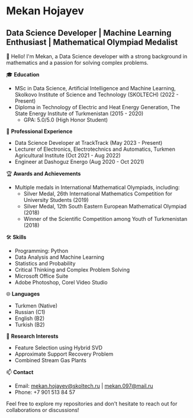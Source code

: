 # Mekan Hojayev

## Data Science Developer | Machine Learning Enthusiast | Mathematical Olympiad Medalist

👋 Hello! I'm Mekan, a Data Science developer with a strong background in mathematics and a passion for solving complex problems.

🎓 **Education**
- MSc in Data Science, Artificial Intelligence and Machine Learning, Skolkovo Institute of Science and Technology (SKOLTECH) (2022 - Present)
- Diploma in Technology of Electric and Heat Energy Generation, The State Energy Institute of Turkmenistan (2015 - 2020)
  - GPA: 5.0/5.0 (High Honor Student)

💼 **Professional Experience**
- Data Science Developer at TrackTrack (May 2023 - Present)
- Lecturer of Electronics, Electrotechnics and Automatics, Turkmen Agricultural Institute (Oct 2021 - Aug 2022)
- Engineer at Dashoguz Energo (Aug 2020 - Oct 2021)

🏆 **Awards and Achievements**
- Multiple medals in International Mathematical Olympiads, including:
  - Silver Medal, 26th International Mathematics Competition for University Students (2019)
  - Silver Medal, 12th South Eastern European Mathematical Olympiad (2018)
  - Winner of the Scientific Competition among Youth of Turkmenistan (2018)

🛠️ **Skills**
- Programming: Python
- Data Analysis and Machine Learning
- Statistics and Probability
- Critical Thinking and Complex Problem Solving
- Microsoft Office Suite
- Adobe Photoshop, Corel Video Studio

🌐 **Languages**
- Turkmen (Native)
- Russian (C1)
- English (B2)
- Turkish (B2)

🔬 **Research Interests**
- Feature Selection using Hybrid SVD
- Approximate Support Recovery Problem
- Combined Stream Gas Plants

📫 **Contact**
- Email: mekan.hojayev@skoltech.ru | mekan.097@mail.ru
- Phone: +7 901 513 84 57

Feel free to explore my repositories and don't hesitate to reach out for collaborations or discussions!
